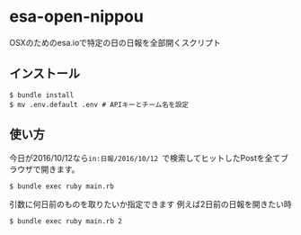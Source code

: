 # esa-open-nippou
OSXのためのesa.ioで特定の日の日報を全部開くスクリプト

## インストール

```
$ bundle install
$ mv .env.default .env # APIキーとチーム名を設定
```

## 使い方

今日が2016/10/12なら`in:日報/2016/10/12 `で検索してヒットしたPostを全てブラウザで開きます。

```
$ bundle exec ruby main.rb
```

引数に何日前のものを取りたいか指定できます
例えば2日前の日報を開きたい時

```
$ bundle exec ruby main.rb 2
```

